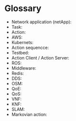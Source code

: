 # Glossary

* Network application (netApp):
* Task:
* Action:
* AWS:
* Kubernets:
* Action sequencce:
* Testbed:
* Action Client / Action Server:
* ROS:
* Middleware:
* Redis:
* DDS:
* OSM:
* QoE:
* QoS:
* VNF:
* KNF:
* SLAM:
* Markovian action: